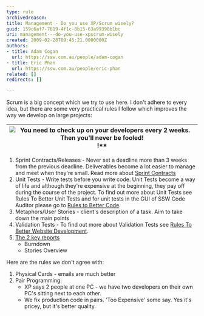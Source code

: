 ```yaml
---
type: rule
archivedreason: 
title: Management - Do you use XP/Scrum wisely?
guid: 159c6af7-7619-4f1c-8b15-63a99398b1bc
uri: management---do-you-use-xpscrum-wisely
created: 2009-02-28T09:45:21.0000000Z
authors:
- title: Adam Cogan
  url: https://ssw.com.au/people/adam-cogan
- title: Eric Phan
  url: https://ssw.com.au/people/eric-phan
related: []
redirects: []

---
```


Scrum is a big concept which we try to use here. I don't adhere to every idea, but there are some very practical rules I follow which improves the way we develop on large projects:  

<!--endintro-->


| ![ You need to check up on your developers every 2 weeks. Then you'll never be fooled!](ab9491_Anthrax.gif)!**  |
| --- |


1. Sprint Contracts/Releases - Never set a deadline more than 3 weeks from the previous deadline. Deliverables become a lot easier to manage and meet when they're small. Read more about [Sprint Contracts](/_layouts/15/FIXUPREDIRECT.ASPX?WebId=3dfc0e07-e23a-4cbb-aac2-e778b71166a2&TermSetId=07da3ddf-0924-4cd2-a6d4-a4809ae20160&TermId=9119c922-1478-49e3-9d7a-903e9bc4be6e)
2. Unit Tests - Write tests before you write code. Unit Tests become a way of life and although they're expensive at the beginning, they pay off during the course of the project. To find out more about Unit Tests see Rules To Better Unit Tests and for unit tests in the GUI of SSW Code Auditor please go to [Rules to Better Code](http://www.ssw.com.au/ssw/Standards/Rules/RulesToBetterRegularExpressions.aspx#testregex).
3. Metaphors/User Stories - client's description of a task. Aim to take down the main points
4. Validation Tests - To find out more about Validation Tests see [Rules To Better Website Development](http://www.ssw.com.au/ssw/Standards/Rules/RulesToBetterWebsitesDevelopment.aspx#ValidateSetup).
5. [The 2 key reports](/_layouts/15/FIXUPREDIRECT.ASPX?WebId=3dfc0e07-e23a-4cbb-aac2-e778b71166a2&TermSetId=07da3ddf-0924-4cd2-a6d4-a4809ae20160&TermId=845e0bac-8c39-4acb-a62d-68b886f5ea2a)
    * Burndown
    * Stories Overview


Here are the rules we don't agree with:

1. Physical Cards - emails are much better
2. Pair Programming:
    * XP says 2 people at one PC - we have two developers on their own PC's sitting next to each other.
    * We fix production code in pairs. 'Too Expensive' some say. Yes it's pricey, but it's better quality.
